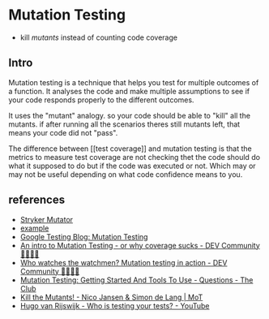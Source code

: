 # Mutation Testing

- kill _mutants_ instead of counting code coverage

## Intro

Mutation testing is a technique that helps you test for multiple outcomes of a function. It analyses the code and make multiple assumptions to see if your code responds properly to the different outcomes.

It uses the "mutant" analogy. so your code should be able to "kill" all the mutants. if after running all the scenarios theres still mutants left, that means your code did not "pass".

The difference between [[test coverage]] and mutation testing is that the metrics to measure test coverage are not checking thet the code should do what it supposed to do but if the code was executed or not. Which may or may not be useful depending on what code confidence means to you.

## references

- [Stryker Mutator](https://stryker-mutator.io/)
- [example](https://stryker-mutator.io/docs/General/example)
- [Google Testing Blog: Mutation Testing](https://testing.googleblog.com/2021/04/mutation-testing.html)
- [An intro to Mutation Testing \- or why coverage sucks \- DEV Community 👩‍💻👨‍💻](https://dev.to/pedrorijo91/an-intro-to-mutation-testing-or-why-coverage-sucks-3anp)
- [Who watches the watchmen? Mutation testing in action \- DEV Community 👩‍💻👨‍💻](https://dev.to/noriste/who-watches-the-watchmen-mutation-testing-in-action-3889)
- [Mutation Testing: Getting Started And Tools To Use \- Questions \- The Club](https://club.ministryoftesting.com/t/mutation-testing-getting-started-and-tools-to-use/12042/2)
- [Kill the Mutants\! \- Nico Jansen & Simon de Lang \| MoT](https://www.ministryoftesting.com/dojo/lessons/kill-the-mutants-nico-jansen-simon-de-lang)
- [Hugo van Rijswijk \- Who is testing your tests? \- YouTube](https://www.youtube.com/watch?v=Vq9eqZzblfg)
